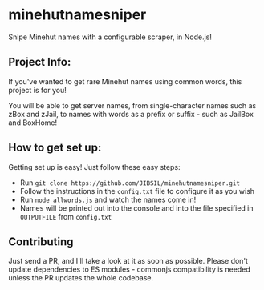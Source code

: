 # minehutnamesniper
Snipe Minehut names with a configurable scraper, in Node.js!

## Project Info:
If you've wanted to get rare Minehut names using common words, this project is for you!

You will be able to get server names, from single-character names such as zBox and zJail, to names with words as a prefix or suffix - such as JailBox and BoxHome!

## How to get set up:
Getting set up is easy! Just follow these easy steps:
- Run `git clone https://github.com/JIBSIL/minehutnamesniper.git`
- Follow the instructions in the `config.txt` file to configure it as you wish
- Run `node allwords.js` and watch the names come in!
- Names will be printed out into the console and into the file specified in `OUTPUTFILE` from `config.txt`

## Contributing
Just send a PR, and I'll take a look at it as soon as possible. Please don't update dependencies to ES modules - commonjs compatibility is needed unless the PR updates the whole codebase.
